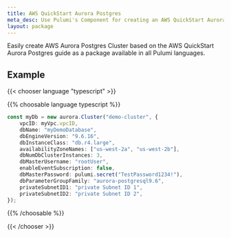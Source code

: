 ```yaml
---
title: AWS QuickStart Aurora Postgres
meta_desc: Use Pulumi's Component for creating an AWS QuickStart Aurora Postgres Cluster using infrastructure as code.
layout: package
---
```


Easily create AWS Aurora Postgres Cluster based on the AWS QuickStart Aurora Postgres guide as a package available in all Pulumi languages.

## Example

{{< chooser language "typescript" >}}

{{% choosable language typescript %}}

```typescript
const myDb = new aurora.Cluster("demo-cluster", {
    vpcID: myVpc.vpcID,
    dbName: "myDemoDatabase",
    dbEngineVersion: "9.6.16",
    dbInstanceClass: "db.r4.large",
    availabilityZoneNames: ["us-west-2a", "us-west-2b"],
    dbNumDbClusterInstances: 3,
    dbMasterUsername: "rootUser",
    enableEventSubscription: false,
    dbMasterPassword: pulumi.secret("TestPassword1234!"),
    dbParameterGroupFamily: "aurora-postgresql9.6",
    privateSubnetID1: "private Subnet ID 1",
    privateSubnetID2: "private Subnet ID 2",
});
```

{{% /choosable %}}

{{< /chooser >}}
